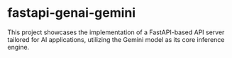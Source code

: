 # fastapi-genai-gemini
This project showcases the implementation of a FastAPI-based API server tailored for AI applications, utilizing the Gemini model as its core inference engine.
